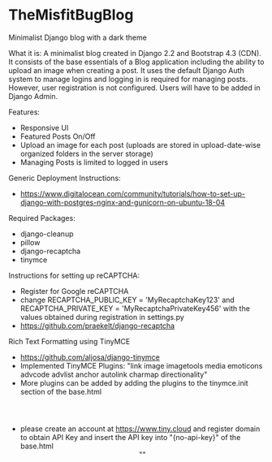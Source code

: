 # TheMisfitBugBlog
Minimalist Django blog with a dark theme

What it is:
A minimalist blog created in Django 2.2 and Bootstrap 4.3 (CDN). It consists of the base essentials of a Blog application including the ability to upload an image when creating a post. It uses the default Django Auth system to manage logins and logging in is required for managing posts. However, user registration is not configured. Users will have to be added in Django Admin.

Features:
* Responsive UI
* Featured Posts On/Off
* Upload an image for each post (uploads are stored in upload-date-wise organized folders in the server storage)
* Managing Posts is limited to logged in users

Generic Deployment Instructions:
* https://www.digitalocean.com/community/tutorials/how-to-set-up-django-with-postgres-nginx-and-gunicorn-on-ubuntu-18-04

Required Packages:
* django-cleanup
* pillow
* django-recaptcha
* tinymce

Instructions for setting up reCAPTCHA:
* Register for Google reCAPTCHA
* change RECAPTCHA_PUBLIC_KEY = 'MyRecaptchaKey123' and RECAPTCHA_PRIVATE_KEY = 'MyRecaptchaPrivateKey456' with the values obtained during registration in settings.py
* https://github.com/praekelt/django-recaptcha

Rich Text Formatting using TinyMCE
* https://github.com/aljosa/django-tinymce
* Implemented TinyMCE Plugins: "link image imagetools media emoticons advcode advlist anchor autolink charmap directionality"
* More plugins can be added by adding the plugins to the tinymce.init section of the base.html <header>
* please create an account at https://www.tiny.cloud and register domain to obtain API Key and insert the API key into "{no-api-key}" of the base.html <header>
  "<script src="https://cdn.tiny.cloud/1/{no-api-key}/tinymce/5/tinymce.min.js"></script>"
